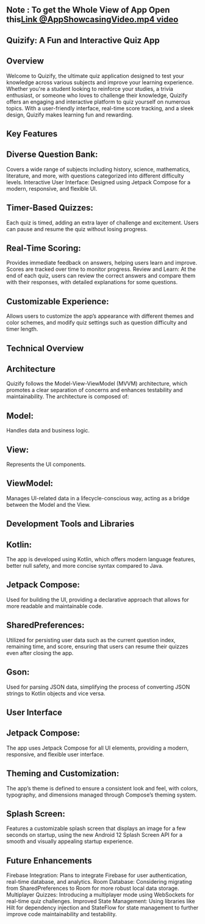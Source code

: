 Note : To get the Whole View of App Open this[Link @AppShowcasingVideo.mp4 video](https://drive.google.com/file/d/1zxNcyUe1ub-K4eCFxqw1VXuiMO-efGiq/view?usp=drive_link)
--
 

Quizify: A Fun and Interactive Quiz App
--------------------------------------
Overview
--------
Welcome to Quizify, the ultimate quiz application designed to test your knowledge across various subjects and improve your learning experience. Whether you're a student looking to reinforce your studies, a trivia enthusiast, or someone who loves to challenge their knowledge, Quizify offers an engaging and interactive platform to quiz yourself on numerous topics. With a user-friendly interface, real-time score tracking, and a sleek design, Quizify makes learning fun and rewarding.

Key Features
------------
Diverse Question Bank:
-----------------------
Covers a wide range of subjects including history, science, mathematics, literature, and more, with questions categorized into different difficulty levels.
Interactive User Interface: Designed using Jetpack Compose for a modern, responsive, and flexible UI.

Timer-Based Quizzes:
-------------------
Each quiz is timed, adding an extra layer of challenge and excitement. Users can pause and resume the quiz without losing progress.

Real-Time Scoring:
-
Provides immediate feedback on answers, helping users learn and improve. Scores are tracked over time to monitor progress.
Review and Learn: At the end of each quiz, users can review the correct answers and compare them with their responses, with detailed explanations for some questions.

Customizable Experience:
--

Allows users to customize the app’s appearance with different themes and color schemes, and modify quiz settings such as question difficulty and timer length.


Technical Overview
-
Architecture
-
Quizify follows the Model-View-ViewModel (MVVM) architecture, which promotes a clear separation of concerns and enhances testability and maintainability. The architecture is composed of:

Model:
-
Handles data and business logic.

View: 
-
Represents the UI components.

ViewModel:
-
Manages UI-related data in a lifecycle-conscious way, acting as a bridge between the Model and the View.

Development Tools and Libraries
--
Kotlin:
-
The app is developed using Kotlin, which offers modern language features, better null safety, and more concise syntax compared to Java.

Jetpack Compose: 
-
Used for building the UI, providing a declarative approach that allows for more readable and maintainable code.

SharedPreferences:
-
Utilized for persisting user data such as the current question index, remaining time, and score, ensuring that users can resume their quizzes even after closing the app.

Gson:
-
Used for parsing JSON data, simplifying the process of converting JSON strings to Kotlin objects and vice versa.

User Interface
-
Jetpack Compose:
-
The app uses Jetpack Compose for all UI elements, providing a modern, responsive, and flexible user interface.

Theming and Customization:
-
The app’s theme is defined to ensure a consistent look and feel, with colors, typography, and dimensions managed through Compose’s theming system.

Splash Screen:
-
Features a customizable splash screen that displays an image for a few seconds on startup, using the new Android 12 Splash Screen API for a smooth and visually appealing startup experience.

Future Enhancements
-
Firebase Integration: Plans to integrate Firebase for user authentication, real-time database, and analytics.
Room Database: Considering migrating from SharedPreferences to Room for more robust local data storage.
Multiplayer Quizzes: Introducing a multiplayer mode using WebSockets for real-time quiz challenges.
Improved State Management: Using libraries like Hilt for dependency injection and StateFlow for state management to further improve code maintainability and testability.

